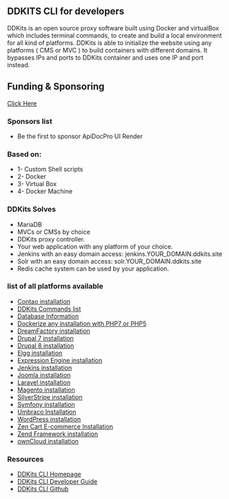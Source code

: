 ## DDKITS CLI for developers

DDKits is an open source proxy software built using Docker and virtualBox which includes terminal commands, to create and build a local environment for all kind of platforms. DDKits is able to initialize the website using any platforms ( CMS or MVC ) to build containers with different domains. It bypasses IPs and ports to DDKits container and uses one IP and port instead.

## Funding & Sponsoring

<a class="bg-light text-dark p-3 m-2 btn border" href="https://opencollective.com/reallexi">Click Here</a>

### Sponsors list

- Be the first to sponsor ApiDocPro UI Render

### Based on:

- 1- Custom Shell scripts
- 2- Docker
- 3- Virtual Box
- 4- Docker Machine

### DDKits Solves

- MariaDB
- MVCs or CMSs by choice
- DDKits proxy controller.
- Your web application with any platform of your choice.
- Jenkins with an easy domain access: jenkins.YOUR_DOMAIN.ddkits.site
- Solr with an easy domain access: solr.YOUR_DOMAIN.ddkits.site
- Redis cache system can be used by your application.

### list of all platforms available

- [Contao installation](https://ddkits.com/content/contao-installation)
- [DDKits Commands list](https://ddkits.com/content/ddkits-commands-list)
- [Database Information](https://ddkits.com/content/database-information)
- [Dockerize any installation with PHP7 or PHP5](https://ddkits.com/content/dockerize-any-installation-php7-or-php5)
- [DreamFactory installation](https://ddkits.com/content/dreamfactory-installation)
- [Drupal 7 installation](https://ddkits.com/content/drupal-7-installation)
- [Drupal 8 installation](https://ddkits.com/content/drupal-8-installation)
- [Elgg installation](https://ddkits.com/content/elgg-installation)
- [Expression Engine installation](https://ddkits.com/content/expression-engine-installation)
- [Jenkins installation](https://ddkits.com/content/jenkins-installation)
- [Joomla installation](https://ddkits.com/content/joomla-installation)
- [Laravel installation](https://ddkits.com/content/laravel-installation)
- [Magento installation](https://ddkits.com/content/magento-installation)
- [SilverStripe installation](https://ddkits.com/content/silverstripe-installation)
- [Symfony installation](https://ddkits.com/content/symfony-installation)
- [Umbraco Installation](https://ddkits.com/content/umbraco-installation)
- [WordPress installation](https://ddkits.com/content/wordpress-installation)
- [Zen Cart E-commerce Installation](https://ddkits.com/content/zen-cart-e-commerce-installation)
- [Zend Framework installation](https://ddkits.com/content/zend-framework-installation)
- [ownCloud installation](https://ddkits.com/content/owncloud-installation)

### Resources

- [DDKits CLI Homepage](https://ddkits.com)
- [DDKits CLI Developer Guide](https://developer.ddkits.com)
- [DDKits CLI Github](https://github.com/ddkits/cli)
